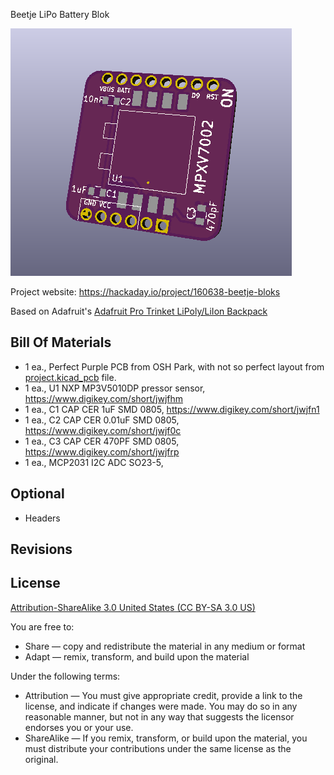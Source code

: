 Beetje LiPo Battery Blok

![Beetje Block](project.png) 

Project website: https://hackaday.io/project/160638-beetje-bloks

Based on Adafruit's [Adafruit Pro Trinket LiPoly/LiIon Backpack](https://learn.adafruit.com/adafruit-pro-trinket-lipoly-slash-liion-backpack/downloads)


Bill Of Materials
----------------
  
- 1 ea., Perfect Purple PCB from OSH Park, with not so perfect layout from [project.kicad_pcb](project.kicad_pcb) file.
- 1 ea., U1 NXP MP3V5010DP pressor sensor, https://www.digikey.com/short/jwjfhm
- 1 ea., C1 CAP CER 1uF SMD 0805, https://www.digikey.com/short/jwjfn1
- 1 ea., C2 CAP CER 0.01uF SMD 0805, https://www.digikey.com/short/jwjf0c
- 1 ea., C3 CAP CER 470PF SMD 0805, https://www.digikey.com/short/jwjfrp
- 1 ea., MCP2031 I2C ADC SO23-5,



Optional
----------------

- Headers


Revisions
------------------



License
----------------
[Attribution-ShareAlike 3.0 United States (CC BY-SA 3.0 US)](https://creativecommons.org/licenses/by-sa/3.0/us/)

You are free to:

- Share — copy and redistribute the material in any medium or format
- Adapt — remix, transform, and build upon the material

Under the following terms:

- Attribution — You must give appropriate credit, provide a link to the license, and indicate if changes were made. You may do so in any reasonable manner, but not in any way that suggests the licensor endorses you or your use.
- ShareAlike — If you remix, transform, or build upon the material, you must distribute your contributions under the same license as the original.